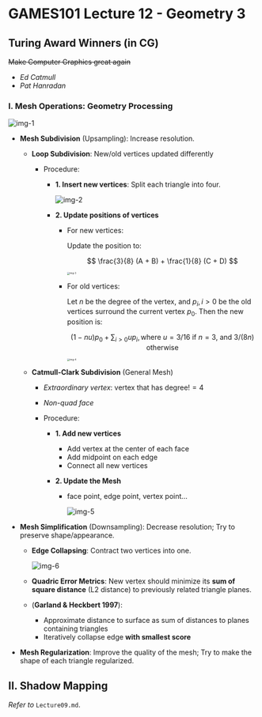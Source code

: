 # GAMES101 Lecture 12 - Geometry 3

## Turing Award Winners (in CG)

~~Make Computer Graphics great again~~

- *Ed Catmull*
- *Pat Hanradan*

### I. Mesh Operations: Geometry Processing

![img-1](images/Lecture12-img-1.png)

- **Mesh Subdivision** (Upsampling): Increase resolution.

  - **Loop Subdivision**: New/old vertices updated differently

    - Procedure:

      - **1. Insert new vertices**: Split each triangle into four.

        ![img-2](images/Lecture12-img-2.png)

      - **2. Update positions of vertices**

        - For new vertices:

          Update the position to:
    
          $$
          \frac{3}{8} (A + B) + \frac{1}{8} (C + D)
          $$
    
          <img src="images/Lecture12-img-3.png" alt="img-3" style="zoom: 33%;" />
    
        - For old vertices:
    
          Let $n$ be the degree of the vertex, and $p_i, i>0$ be the old vertices surround the current vertex $p_0$. Then the new position is:
          
          $$
          (1 - nu)p_0 + \sum_{i > 0} up_i, \text{where $u = 3/16$ if $n=3$, and $3/(8n)$ otherwise}
          $$
          
          <img src="images/Lecture12-img-4.png" alt="img-4" style="zoom: 33%;" />
    
    
    
  - **Catmull-Clark Subdivision** (General Mesh)

    - *Extraordinary vertex*: vertex that has $\text{degree} != 4$

    - *Non-quad face*

    - Procedure:

      - **1. Add new vertices**

        - Add vertex at the center of each face
        - Add midpoint on each edge
        - Connect all new vertices

      - **2. Update the Mesh**

        - face point, edge point, vertex point...

          ![img-5](images/Lecture12-img-5.png)

          


  

- **Mesh Simplification** (Downsampling): Decrease resolution; Try to preserve shape/appearance.

  - **Edge Collapsing**: Contract two vertices into one.

    ![img-6](images/Lecture12-img-6.png)

  - **Quadric Error Metrics**: New vertex should minimize its **sum of square distance** (L2 distance) to previously related triangle planes. 

  - (**Garland & Heckbert 1997**):

    - Approximate distance to surface as sum of distances to planes containing triangles
    - Iteratively collapse edge **with smallest score**


  

- **Mesh Regularization**: Improve the quality of the mesh; Try to make the shape of each triangle regularized.



## II. Shadow Mapping

*Refer to* `Lecture09.md`.



